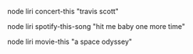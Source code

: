 
node liri concert-this "travis scott"

node liri spotify-this-song "hit me baby one more time"

node liri movie-this "a space odyssey"